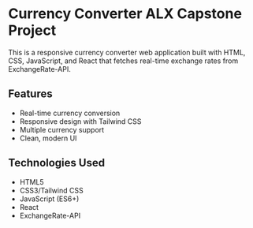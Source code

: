 # Currency Converter ALX Capstone Project

This is a responsive currency converter web application built with HTML, CSS, JavaScript, and React that fetches real-time exchange rates from ExchangeRate-API.

## Features
- Real-time currency conversion
- Responsive design with Tailwind CSS
- Multiple currency support
- Clean, modern UI

## Technologies Used
- HTML5
- CSS3/Tailwind CSS
- JavaScript (ES6+)
- React
- ExchangeRate-API